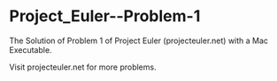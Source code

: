 Project_Euler--Problem-1
========================

The Solution of Problem 1 of Project Euler (projecteuler.net) with a Mac Executable.

Visit projecteuler.net for more problems.
